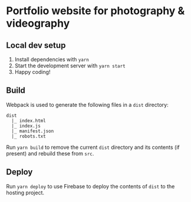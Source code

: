 # Portfolio website for photography & videography

## Local dev setup

1. Install dependencies with `yarn`
2. Start the development server with `yarn start`
3. Happy coding!

## Build

Webpack is used to generate the following files in a `dist` directory:

```
dist
  |_ index.html
  |_ index.js
  |_ manifest.json
  |_ robots.txt
```

Run `yarn build` to remove the current `dist` directory and its contents (if present) and rebuild these from `src`.

## Deploy

Run `yarn deploy` to use Firebase to deploy the contents of `dist` to the hosting project.

